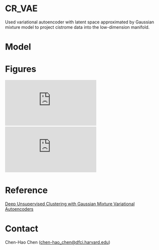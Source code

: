 # CR_VAE
Used variational autoencoder with latent space approximated by Gaussian mixture model to project cistrome data into the low-dimension manifold.

# Model

# Figures
![Cistrome_embedding](https://github.com/hyalin1127/CR_VAE/blob/master/figures/Cistrome_embedding_UMAP.pdf)
![Cistrome_embedding_Blood](https://github.com/hyalin1127/CR_VAE/blob/master/figures/Cistrome_blood_embedding_UMAP.pdf)

# Reference #
[Deep Unsupervised Clustering with Gaussian Mixture Variational Autoencoders](https://arxiv.org/abs/1611.02648)

# Contact #
Chen-Hao Chen (chen-hao_chen@dfci.harvard.edu)
